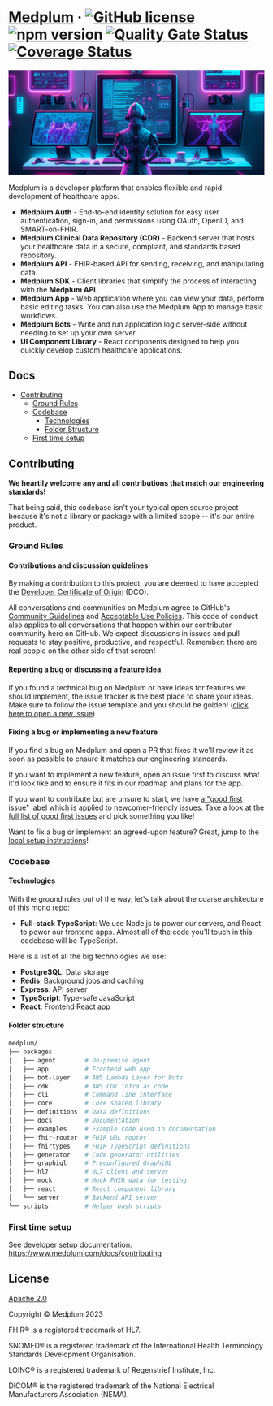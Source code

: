 # [Medplum](https://www.medplum.com) &middot; [![GitHub license](https://img.shields.io/badge/license-Apache-blue.svg)](https://github.com/medplum/medplum/blob/main/LICENSE.txt) [![npm version](https://img.shields.io/npm/v/@medplum/core.svg?color=blue)](https://www.npmjs.com/package/@medplum/core) [![Quality Gate Status](https://sonarcloud.io/api/project_badges/measure?project=medplum_medplum&metric=alert_status&token=207c95a43e7519809d6d336d8cc7837d3e057acf)](https://sonarcloud.io/dashboard?id=medplum_medplum) [![Coverage Status](https://coveralls.io/repos/github/medplum/medplum/badge.svg?branch=main)](https://coveralls.io/github/medplum/medplum?branch=main)

![Medplum](packages/docs/static/img/cover.webp)

Medplum is a developer platform that enables flexible and rapid development of healthcare apps.

- **Medplum Auth** - End-to-end identity solution for easy user authentication, sign-in, and permissions using OAuth, OpenID, and SMART-on-FHIR.
- **Medplum Clinical Data Repository (CDR)** - Backend server that hosts your healthcare data in a secure, compliant, and standards based repository.
- **Medplum API** - FHIR-based API for sending, receiving, and manipulating data.
- **Medplum SDK** - Client libraries that simplify the process of interacting with the **Medplum API**.
- **Medplum App** - Web application where you can view your data, perform basic editing tasks. You can also use the Medplum App to manage basic workflows.
- **Medplum Bots** - Write and run application logic server-side without needing to set up your own server.
- **UI Component Library** - React components designed to help you quickly develop custom healthcare applications.

## Docs

- [Contributing](#contributing)
  - [Ground Rules](#ground-rules)
  - [Codebase](#codebase)
    - [Technologies](#technologies)
    - [Folder Structure](#folder-structure)
  - [First time setup](#first-time-setup)

## Contributing

**We heartily welcome any and all contributions that match our engineering standards!**

That being said, this codebase isn't your typical open source project because it's not a library or package with a limited scope -- it's our entire product.

### Ground Rules

#### Contributions and discussion guidelines

By making a contribution to this project, you are deemed to have accepted the [Developer Certificate of Origin](https://developercertificate.org/) (DCO).

All conversations and communities on Medplum agree to GitHub's [Community Guidelines](https://help.github.com/en/github/site-policy/github-community-guidelines) and [Acceptable Use Policies](https://help.github.com/en/github/site-policy/github-acceptable-use-policies). This code of conduct also applies to all conversations that happen within our contributor community here on GitHub. We expect discussions in issues and pull requests to stay positive, productive, and respectful. Remember: there are real people on the other side of that screen!

#### Reporting a bug or discussing a feature idea

If you found a technical bug on Medplum or have ideas for features we should implement, the issue tracker is the best place to share your ideas. Make sure to follow the issue template and you should be golden! ([click here to open a new issue](https://github.com/medplum/medplum/issues/new))

#### Fixing a bug or implementing a new feature

If you find a bug on Medplum and open a PR that fixes it we'll review it as soon as possible to ensure it matches our engineering standards.

If you want to implement a new feature, open an issue first to discuss what it'd look like and to ensure it fits in our roadmap and plans for the app.

If you want to contribute but are unsure to start, we have [a "good first issue" label](https://github.com/medplum/medplum/issues?q=is%3Aissue+is%3Aopen+label%3A%22good+first+issue%22) which is applied to newcomer-friendly issues. Take a look at [the full list of good first issues](https://github.com/medplum/medplum/issues?q=is%3Aissue+is%3Aopen+label%3A%22good+first+issue%22) and pick something you like!

Want to fix a bug or implement an agreed-upon feature? Great, jump to the [local setup instructions](#first-time-setup)!

### Codebase

#### Technologies

With the ground rules out of the way, let's talk about the coarse architecture of this mono repo:

- **Full-stack TypeScript**: We use Node.js to power our servers, and React to power our frontend apps. Almost all of the code you'll touch in this codebase will be TypeScript.

Here is a list of all the big technologies we use:

- **PostgreSQL**: Data storage
- **Redis**: Background jobs and caching
- **Express**: API server
- **TypeScript**: Type-safe JavaScript
- **React**: Frontend React app

#### Folder structure

```sh
medplum/
├── packages
│   ├── agent        # On-premise agent
│   ├── app          # Frontend web app
│   ├── bot-layer    # AWS Lambda Layer for Bots
│   ├── cdk          # AWS CDK infra as code
│   ├── cli          # Command line interface
│   ├── core         # Core shared library
│   ├── definitions  # Data definitions
│   ├── docs         # Documentation
│   ├── examples     # Example code used in documentation
│   ├── fhir-router  # FHIR URL router
│   ├── fhirtypes    # FHIR TypeScript definitions
│   ├── generator    # Code generator utilities
│   ├── graphiql     # Preconfigured GraphiQL
│   ├── hl7          # HL7 client and server
│   ├── mock         # Mock FHIR data for testing
│   ├── react        # React component library
│   └── server       # Backend API server
└── scripts          # Helper bash scripts
```

### First time setup

See developer setup documentation: https://www.medplum.com/docs/contributing

## License

[Apache 2.0](LICENSE.txt)

Copyright &copy; Medplum 2023

FHIR&reg; is a registered trademark of HL7.

SNOMED&reg; is a registered trademark of the International Health Terminology Standards Development Organisation.

LOINC&reg; is a registered trademark of Regenstrief Institute, Inc.

DICOM&reg; is the registered trademark of the National Electrical Manufacturers Association (NEMA).
